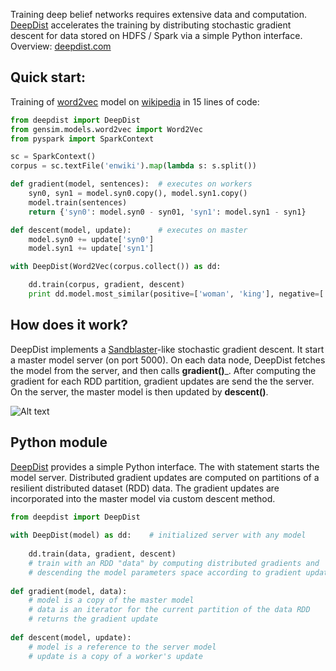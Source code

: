 Training deep belief networks requires extensive data and computation. [DeepDist](http://deepdist.com) accelerates the training by distributing stochastic gradient descent for data stored on HDFS / Spark via a simple Python interface. Overview: [deepdist.com](http://deepdist.com)

Quick start:
----

Training of [word2vec](https://code.google.com/p/word2vec/) model on [wikipedia](http://dumps.wikimedia.org/enwiki/) in 15 lines of code:

```python
from deepdist import DeepDist
from gensim.models.word2vec import Word2Vec
from pyspark import SparkContext

sc = SparkContext()
corpus = sc.textFile('enwiki').map(lambda s: s.split())

def gradient(model, sentences):  # executes on workers
    syn0, syn1 = model.syn0.copy(), model.syn1.copy()
    model.train(sentences)
    return {'syn0': model.syn0 - syn01, 'syn1': model.syn1 - syn1}

def descent(model, update):      # executes on master
    model.syn0 += update['syn0']
    model.syn1 += update['syn1']

with DeepDist(Word2Vec(corpus.collect()) as dd:

    dd.train(corpus, gradient, descent)
    print dd.model.most_similar(positive=['woman', 'king'], negative=['man'])
```

How does it work?
----

DeepDist implements a [Sandblaster](http://research.google.com/archive/large_deep_networks_nips2012.html)-like stochastic gradient descent. It start a master model server (on port 5000). On each data node, DeepDist fetches the model from the server, and then calls __gradient()___. After computing the gradient for each RDD partition, gradient updates are send the the server. On the server, the master model is then updated by __descent()__.

![Alt text](http://deepdist.com/images/deepdistdesign.png)

Python module
----

[DeepDist](http://deepdist.com) provides a simple Python interface. The with statement starts the model server. Distributed gradient updates are computed on partitions of a resilient distributed dataset (RDD) data. The gradient updates are incorporated into the master model via custom descent method.

```python
from deepdist import DeepDist
 
with DeepDist(model) as dd:    # initialized server with any model    
    
    dd.train(data, gradient, descent)
    # train with an RDD "data" by computing distributed gradients and
    # descending the model parameters space according to gradient updates
 
def gradient(model, data):
    # model is a copy of the master model
    # data is an iterator for the current partition of the data RDD
    # returns the gradient update
 
def descent(model, update):
    # model is a reference to the server model
    # update is a copy of a worker's update
```
